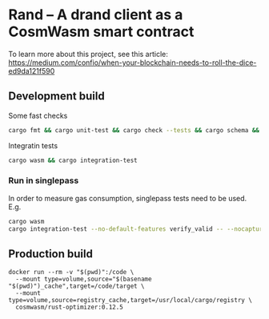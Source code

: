 # Rand – A drand client as a CosmWasm smart contract

To learn more about this project, see this article: https://medium.com/confio/when-your-blockchain-needs-to-roll-the-dice-ed9da121f590

## Development build

Some fast checks

```sh
cargo fmt && cargo unit-test && cargo check --tests && cargo schema && cargo clippy -- -D warnings
```

Integratin tests

```sh
cargo wasm && cargo integration-test
```

### Run in singlepass

In order to measure gas consumption, singlepass tests need to be used. E.g.

```sh
cargo wasm
cargo integration-test --no-default-features verify_valid -- --nocapture
```

## Production build

```
docker run --rm -v "$(pwd)":/code \
  --mount type=volume,source="$(basename "$(pwd)")_cache",target=/code/target \
  --mount type=volume,source=registry_cache,target=/usr/local/cargo/registry \
  cosmwasm/rust-optimizer:0.12.5
```
